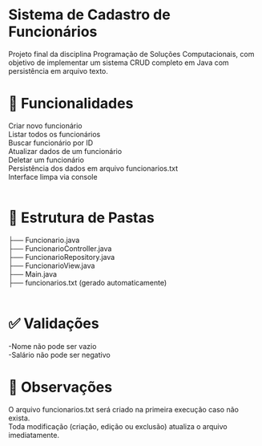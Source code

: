 # Sistema de Cadastro de Funcionários

Projeto final da disciplina Programação de Soluções Computacionais, com objetivo de implementar um sistema CRUD completo em Java com persistência em arquivo texto.

# 📌 Funcionalidades

Criar novo funcionário<br>
Listar todos os funcionários<br>
Buscar funcionário por ID<br>
Atualizar dados de um funcionário<br>
Deletar um funcionário<br>
Persistência dos dados em arquivo funcionarios.txt<br>
Interface limpa via console<br>
<br>
# 📁 Estrutura de Pastas

├── Funcionario.java<br>
├── FuncionarioController.java<br>
├── FuncionarioRepository.java<br>
├── FuncionarioView.java<br>
├── Main.java<br>
├── funcionarios.txt (gerado automaticamente)<br>
<br>
# ✅ Validações

-Nome não pode ser vazio<br>
-Salário não pode ser negativo<br>

# 📌 Observações

O arquivo funcionarios.txt será criado na primeira execução caso não exista.<br>
Toda modificação (criação, edição ou exclusão) atualiza o arquivo imediatamente.<br>
